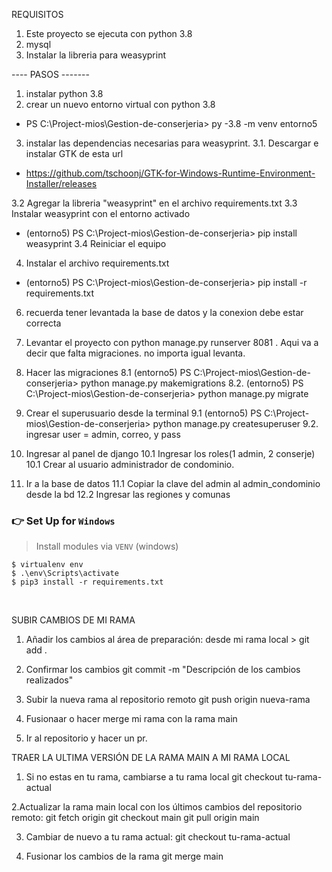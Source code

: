 
REQUISITOS
1. Este proyecto se ejecuta con python 3.8
2. mysql
3. Instalar la libreria para weasyprint


---- PASOS -------
1. instalar python 3.8
2. crear un nuevo entorno virtual con python 3.8
  - PS C:\Project-mios\Gestion-de-conserjeria>  py -3.8 -m venv entorno5

3. instalar las dependencias necesarias para weasyprint. 
   3.1. Descargar e instalar GTK de esta url
  - https://github.com/tschoonj/GTK-for-Windows-Runtime-Environment-Installer/releases

   3.2 Agregar la libreria "weasyprint" en el archivo requirements.txt 
   3.3 Instalar weasyprint con el entorno activado 
 - (entorno5) PS C:\Project-mios\Gestion-de-conserjeria> pip install weasyprint
   3.4 Reiniciar el equipo

4. Instalar el archivo requirements.txt
  - (entorno5) PS C:\Project-mios\Gestion-de-conserjeria> pip install -r requirements.txt

6. recuerda tener levantada la base de datos y la conexion debe estar correcta 

7. Levantar el proyecto con python manage.py runserver 8081
. Aqui va a decir que falta migraciones. no importa igual levanta.

8. Hacer las migraciones
  8.1 (entorno5) PS C:\Project-mios\Gestion-de-conserjeria> python manage.py makemigrations
  8.2. (entorno5) PS C:\Project-mios\Gestion-de-conserjeria> python manage.py migrate

9. Crear el superusuario desde la terminal
  9.1 (entorno5) PS C:\Project-mios\Gestion-de-conserjeria> python manage.py createsuperuser
  9.2. ingresar user = admin, correo, y pass

10. Ingresar al panel de django 
  10.1 Ingresar los roles(1 admin, 2 conserje)    
  10.1 Crear al usuario administrador de condominio.
  

11. Ir a la base de datos
 11.1 Copiar la clave del admin al admin_condominio desde la bd
 12.2 Ingresar las regiones y comunas

 






### 👉 Set Up for `Windows` 

> Install modules via `VENV` (windows) 

```
$ virtualenv env
$ .\env\Scripts\activate
$ pip3 install -r requirements.txt
```

<br />


SUBIR CAMBIOS DE MI RAMA
1. Añadir los cambios al área de preparación:
 desde mi rama local > git add . 
2. Confirmar los cambios
  git commit -m "Descripción de los cambios realizados"
3.  Subir la nueva rama al repositorio remoto
  git push origin nueva-rama
4. Fusionaar o hacer merge mi rama con la rama main

5. Ir al repositorio y hacer un pr. 

TRAER LA ULTIMA VERSIÓN DE LA RAMA MAIN A MI RAMA LOCAL
1. Si no estas en tu rama, cambiarse a tu rama local
  git checkout tu-rama-actual

2.Actualizar la rama main local con los últimos cambios del repositorio remoto:
  git fetch origin
  git checkout main
  git pull origin main

3. Cambiar de nuevo a tu rama actual:
  git checkout tu-rama-actual

4. Fusionar los cambios de la rama
  git merge main